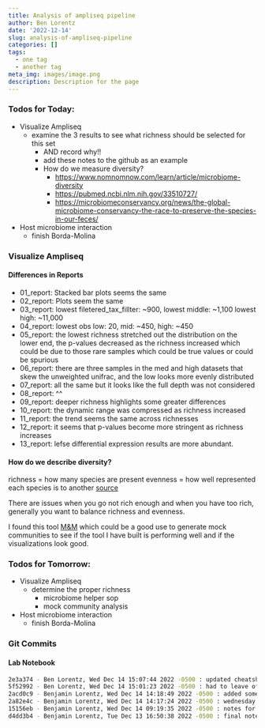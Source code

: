 ```yaml
---
title: Analysis of ampliseq pipeline
author: Ben Lorentz
date: '2022-12-14'
slug: analysis-of-ampliseq-pipeline
categories: []
tags:
  - one tag
  - another tag
meta_img: images/image.png
description: Description for the page
---
```


### Todos for Today:

- Visualize Ampliseq 
  - examine the 3 results to see what richness should be selected for this set
    - AND record why!!
    - add these notes to the github as an example
    - How do we measure diversity?
      - https://www.nomnomnow.com/learn/article/microbiome-diversity
      - https://pubmed.ncbi.nlm.nih.gov/33510727/
      - https://microbiomeconservancy.org/news/the-global-microbiome-conservancy-the-race-to-preserve-the-species-in-our-feces/
- Host microbiome interaction
  - finish Borda-Molina
  
### Visualize Ampliseq

#### Differences in Reports

- 01_report: Stacked bar plots seems the same
- 02_report: Plots seem the same
- 03_report: lowest filetered_tax_fillter: ~900, lowest middle: ~1,100 lowest high: ~11,000
- 04_report: lowest obs low: 20, mid: ~450, high: ~450 
- 05_report: the lowest richness stretched out the distribution on the lower end, the p-values decreased as the richness increased which could be due to those rare samples which could be true values or could be spurious
- 06_report: there are three samples in the med and high datasets that skew the unweighted unifrac, and the low looks more evenly distributed 
- 07_report: all the same but it looks like the full depth was not considered
- 08_report: ^^
- 09_report: deeper richness highlights some greater differences
- 10_report: the dynamic range was compressed as richness increased
- 11_report: the trend seems the same across richnesses
- 12_report: it seems that p-values become more stringent as richness increases
- 13_report: lefse differential expression results are more abundant. 

#### How do we describe diversity?

richness = how many species are present
evenness = how well represented each species is to another
[source](https://www.nomnomnow.com/learn/article/microbiome-diversity)

There are issues when you go not rich enough and when you have too rich, generally you want to balance richness and evenness. 

I found this tool [M&M]() which could be a good use to generate mock communities to see if the tool I have built is performing well and if the visualizations look good. 

### Todos for Tomorrow:

- Visualize Ampliseq 
  - determine the proper richness
    - microbiome helper sop
    - mock community analysis
- Host microbiome interaction
  - finish Borda-Molina

### Git Commits

#### Lab Notebook

```bash
2e3a374 - Ben Lorentz, Wed Dec 14 15:07:44 2022 -0500 : updated cheatsheet with ubuntu command
5f52992 - Ben Lorentz, Wed Dec 14 15:01:23 2022 -0500 : had to leave office since no wifi
2acd0c9 - Benjamin Lorentz, Wed Dec 14 14:18:49 2022 -0500 : added some links to research
2a82e4c - Benjamin Lorentz, Wed Dec 14 14:17:24 2022 -0500 : wednesday update with differences in report
15156eb - Benjamin Lorentz, Wed Dec 14 09:19:35 2022 -0500 : notes for wednesday
d4dd3b4 - Benjamin Lorentz, Tue Dec 13 16:50:38 2022 -0500 : final notes for tuesday
```


